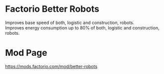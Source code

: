 # Factorio Better Robots
Improves base speed of both, logistic and construction, robots.  
Improves energy consumption up to 80% of both, logistic and construction, robots.

# Mod Page
https://mods.factorio.com/mod/better-robots
